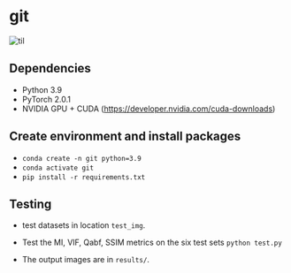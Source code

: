 # git
![til](https://github.com/ggpp132/code/blob/main/demo.gif)
## Dependencies
- Python 3.9
- PyTorch 2.0.1
- NVIDIA GPU + CUDA (https://developer.nvidia.com/cuda-downloads)

## Create environment and install packages
- `conda create -n git python=3.9`
- `conda activate git`
- `pip install -r requirements.txt`

## Testing

- test datasets in location `test_img`.

- Test the MI, VIF, Qabf, SSIM metrics on the six test sets
`python test.py`

- The output images are in `results/`.
 
